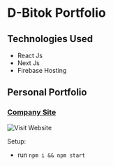 # D-Bitok Portfolio

## Technologies Used

- React Js
- Next Js
- Firebase Hosting

## Personal Portfolio

### [Company Site](https://cnd-tech.web.app/)

![Visit Website](https://d-bitok.web.app/)

Setup:

- run `npm i && npm start`
